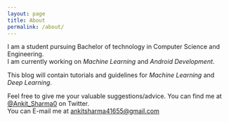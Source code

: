 ```yaml
---
layout: page
title: About
permalink: /about/
---
```


I am a student pursuing Bachelor of technology in Computer Science and Engineering.\
I am currently working on *Machine Learning* and *Android Development*.

This blog will contain tutorials and guidelines for *Machine Learning* and *Deep Learning*.

Feel free to give me your valuable suggestions/advice. 
You can find me at [@Ankit_Sharma0](https://twitter.com/Ankit_Sharma0) on Twitter.\
You can E-mail me at [ankitsharma41655@gmail.com](mailt0:ankitsharma41655@gmail.com)

